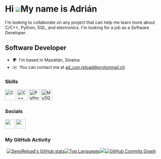 Hi ![](https://user-images.githubusercontent.com/18350557/176309783-0785949b-9127-417c-8b55-ab5a4333674e.gif)My name is Adrián
========================================================================================================================================
I'm looking to collaborate on any project that can help me learn more about C/C++, Python, SQL, and electronics. I'm looking for a job as a Software Developer.

Software Developer
------------------

*   🌍  I'm based in Mazatlán, Sinaloa
*   ✉️  You can contact me at [ad\_con.reload@protonmail.ch](mailto:ad_con.reload@protonmail.ch)
### Skills 
<p align="left">
  <a href="https://docs.microsoft.com/en-us/cpp/?view=msvc-170" target="_blank" rel="noreferrer"><img src="https://raw.githubusercontent.com/danielcranney/readme-generator/main/public/icons/skills/c-colored.svg" width="36" height="36" alt="C" /></a>
<a href="https://docs.microsoft.com/en-us/cpp/?view=msvc-170" target="_blank" rel="noreferrer"><img src="https://raw.githubusercontent.com/danielcranney/readme-generator/main/public/icons/skills/cplusplus-colored.svg" width="36" height="36" alt="C++" /></a>
<a href="https://www.python.org/" target="_blank" rel="noreferrer"><img src="https://raw.githubusercontent.com/danielcranney/readme-generator/main/public/icons/skills/python-colored.svg" width="36" height="36" alt="Python" /></a>
<a href="https://www.mysql.com/" target="_blank" rel="noreferrer"><img src="https://raw.githubusercontent.com/danielcranney/readme-generator/main/public/icons/skills/mysql-colored.svg" width="36" height="36" alt="MySQL" /></a>
</p>
                    
### Socials
                  
                  
  <p align="left">          
  <a href="https://discord.com/users/S3noR3load#7660" target="_blank" rel="noreferrer"><img src="https://raw.githubusercontent.com/danielcranney/readme-generator/main/public/icons/socials/discord.svg" width="32" height="32" /></a>
  <a href="https://www.linkedin.com/in/aconstante" target="_blank" rel="noreferrer"><img src="https://raw.githubusercontent.com/danielcranney/readme-generator/main/public/icons/socials/linkedin.svg" width="32" height="32" /></a>
  </p>

  ### <b>My GitHub Activity</b> 
  <div align="center"><a
  href="http://www.github.com/SenoReload"><img src="https://github-readme-stats.vercel.app/api?username=SenoReload&show_icons=true&count_private=true&title_color=a277ff&text_color=61ffca&icon_color=ffca85&bg_color=15141b&hide_border=false&include_all_commits=true" alt="SenoReload's GitHub stats" /></a><a
  href="https://github.com/SenoReload" align="left"><img src="https://github-readme-stats.vercel.app/api/top-langs/?username=SenoReload&langs_count=10&title_color=a277ff&text_color=61ffca&icon_color=ffca85&bg_color=15141b&hide_border=false&locale=en&custom_title=Top%20%Languages&layout=compact" alt="Top Languages" /></a><a
  href="http://www.github.com/SenoReload"><img
  src="https://github-readme-streak-stats.herokuapp.com/?user=SenoReload&stroke=ff6767&background=15141b&ring=a277ff&fire=61ffca&currStreakNum=f694ff&currStreakLabel=a277ff&sideNums=82e2ff&sideLabels=61ffca&dates=ffca85&hide_border=false" /></a><a
  href="http://www.github.com/SenoReload"><img src="https://github-readme-activity-graph.cyclic.app/graph?username=SenoReload&bg_color=15141b&color=61ffca&line=a277ff&point=ffca85&area_color=1c1917&area=true&hide_border=false&custom_title=GitHub%20Commits%20Graph" alt="GitHub Commits Graph" /></a></div>
